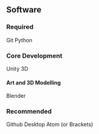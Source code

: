 ## Software

### Required
Git
Python

### Core Development
Unity 3D

#### Art and 3D Modelling
Blender

### Recommended
Github Desktop
Atom (or Brackets)
